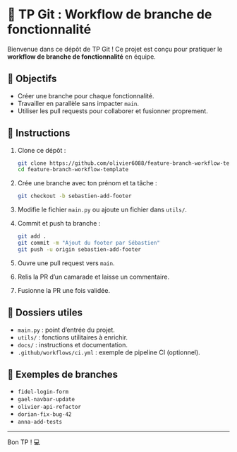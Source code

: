 # 🧪 TP Git : Workflow de branche de fonctionnalité

Bienvenue dans ce dépôt de TP Git ! Ce projet est conçu pour pratiquer le **workflow de branche de fonctionnalité** en équipe.

## 🎯 Objectifs

- Créer une branche pour chaque fonctionnalité.
- Travailler en parallèle sans impacter `main`.
- Utiliser les pull requests pour collaborer et fusionner proprement.

## 🚀 Instructions

1. Clone ce dépôt :
   ```bash
   git clone https://github.com/olivier6088/feature-branch-workflow-template.git
   cd feature-branch-workflow-template
   ```

2. Crée une branche avec ton prénom et ta tâche :
   ```bash
   git checkout -b sebastien-add-footer
   ```

3. Modifie le fichier `main.py` ou ajoute un fichier dans `utils/`.

4. Commit et push ta branche :
   ```bash
   git add .
   git commit -m "Ajout du footer par Sébastien"
   git push -u origin sebastien-add-footer
   ```

5. Ouvre une pull request vers `main`.

6. Relis la PR d’un camarade et laisse un commentaire.

7. Fusionne la PR une fois validée.

## 📂 Dossiers utiles

- `main.py` : point d’entrée du projet.
- `utils/` : fonctions utilitaires à enrichir.
- `docs/` : instructions et documentation.
- `.github/workflows/ci.yml` : exemple de pipeline CI (optionnel).

## 👥 Exemples de branches

- `fidel-login-form`
- `gael-navbar-update`
- `olivier-api-refactor`
- `dorian-fix-bug-42`
- `anna-add-tests`

---

Bon TP ! 💻

